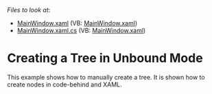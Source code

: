 <!-- default file list -->
*Files to look at*:

* [MainWindow.xaml](./CS/DXTreeList_UnboundMode/MainWindow.xaml) (VB: [MainWindow.xaml](./VB/DXTreeList_UnboundMode/MainWindow.xaml))
* [MainWindow.xaml.cs](./CS/DXTreeList_UnboundMode/MainWindow.xaml.cs) (VB: [MainWindow.xaml](./VB/DXTreeList_UnboundMode/MainWindow.xaml))
<!-- default file list end -->
# Creating a Tree in Unbound Mode


<p>This example shows how to manually create a tree. It is shown how to create nodes in code-behind and XAML.</p>

<br/>


